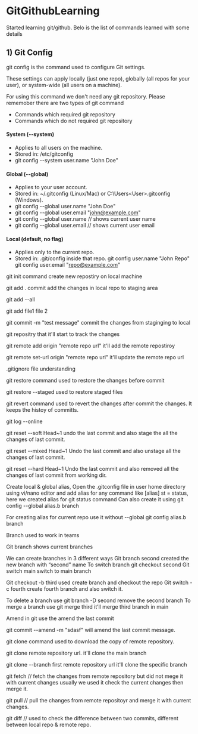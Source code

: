 # GitGithubLearning

Started learning git/github. Belo is the list of commands learned with some details

## 1) Git Config
git config is the command used to configure Git settings.

These settings can apply locally (just one repo), globally (all repos for your user), or system-wide (all users on a machine).

For using this command we don't need any git repository. 
Please rememober there are two types of git command
- Commands which required git repository
- Commands which do not required git repository

#### System (--system)
- Applies to all users on the machine.
- Stored in: /etc/gitconfig
- git config --system user.name "John Doe"

#### Global (--global)
- Applies to your user account.
- Stored in: ~/.gitconfig (Linux/Mac) or C:\Users\<User>\.gitconfig (Windows).
- git config --global user.name "John Doe"
- git config --global user.email "john@example.com"
- git config --global user.name // shows current user name
- git config --global user.email // shows current user email

#### Local (default, no flag)
- Applies only to the current repo.
- Stored in: .git/config inside that repo.
git config user.name "John Repo"
git config user.email "repo@example.com"

git init command create new repostiry on local machine

git add .  commit add the changes in local repo to staging area

git add --all

git add file1 file 2

git commit -m "test message"  commit the changes from staginging to local 

git repositry that it'll start to track the changes

git remote add origin "remote repo url"  it'll add the remote repostiroy 

git remote set-url origin "remote repo url" it'll update the remote repo url

.gitignore file understanding

git restore command used to restore the changes before commit

git restore --staged used to restore staged files

git revert command used to revert the changes after commit the changes. It keeps the histoy
of committs.

git log --online 

git reset --soft Head~1 undo the last commit and also stage the all the changes of last commit.

git reset --mixed Head~1 Undo the last commit and also unstage all the changes of last commit.

git reset --hard Head~1   Undo the last commit and also removed all the changes of last commit from working dir. 

Create local & global alias, Open the .gitconfig file in user home directory using vi/nano editor and 
add alias for any command like [alias] st = status, here we created alias for git status command
Can also create it using git config --global alias.b branch

For creating alias for current repo use it without --global git config alias.b branch

Branch used to work in teams

Git branch shows current branches

We can create branches in 3 different ways
Git branch second created the new branch with “second” name
To switch branch git checkout second 
Git switch main switch to main branch 

Git checkout -b third used create branch and checkout the repo
Git switch -c fourth create fourth branch and also switch it.

To delete a branch use git branch -D second remove the second branch
To merge a branch use git merge third it’ll merge third branch in main

Amend in git use the amend the last commit

git commit --amend -m "sdasf" will amend the last commit message.

git clone command used to download the copy of remote repository.

git clone remote repository url. it'll clone the main branch

git clone --branch first remote repository url it'll clone the specific branch

git fetch // fetch the changes from remote repository but did not mege it with current changes
usually we used it check the current changes then merge it. 

git pull // pull the changes from remote repositoyr and merge it with current changes.

git diff // used to check the difference between two commits, different between local repo & remote repo.





